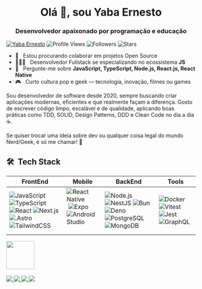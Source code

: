 <h1 align="center">Olá 👋, sou Yaba Ernesto</h1>
<h3 align="center">Desenvolvedor apaixonado por programação e educação</h3>

[![Yaba Ernesto](https://img.shields.io/badge/Yaba-Ernesto-<COLOR>.svg)](https://shields.io/)
![Profile Views](https://komarev.com/ghpvc/?username=yabaernesto&color=yellow)
![Followers](https://img.shields.io/github/followers/yabaernesto) 
![Stars](https://img.shields.io/github/stars/yabaernesto?label=Profile%20Stars&logo=Profile%20stars&logoColor=g) 

- 👯 &nbsp; Estou procurando colaborar em projetos Open Source
- 👨🏻‍💻 &nbsp; Desenvolvedor Fullstack se especializando no ecossistema **JS**
- 💬 &nbsp; Pergunte-me sobre **JavaScript, TypeScript, Node.js, React.js, React Native**
- 🎮 &nbsp; Curto cultura pop e geek — tecnologia, inovação, filmes ou games

<p>Sou desenvolvedor de software desde 2020, sempre buscando criar aplicações modernas, eficientes e que realmente façam a diferença. Gosto de escrever código limpo, escalável e de qualidade, aplicando boas práticas como TDD, SOLID, Design Patterns, DDD e Clean Code no dia a dia ☕.</p>

<p>Se quiser trocar uma ideia sobre dev ou qualquer coisa legal do mundo Nerd/Geek, é só me chamar! 🚀</p>

## 🛠 &nbsp;Tech Stack

|FrontEnd|Mobile|BackEnd|Tools|
|--|--| --| --|
|![JavaScript](https://img.shields.io/badge/-JavaScript-05122A?style=flat&logo=javascript)&nbsp;![TypeScript](https://img.shields.io/badge/-TypeScript-05122A?style=flat&logo=typescript&logoColor=1572B6)&nbsp;![React](https://img.shields.io/badge/-React-05122A?style=flat&logo=react)&nbsp;![Next.js](https://img.shields.io/badge/-Next.js-05122A?style=flat&logo=Next.js)&nbsp;![.Astro](https://img.shields.io/badge/-Astro-05122A?style=flat&logo=astro&logoColor=BC52EE)&nbsp;![TailwindCSS](https://img.shields.io/badge/-TailwindCSS-05122A?style=flat&logo=tailwindcss)&nbsp;|![React Native](https://img.shields.io/badge/-React%20Native-05122A?style=flat&logo=react)&nbsp;![Expo](https://img.shields.io/badge/-Expo-05122A?style=flat&logo=expo)&nbsp;![Android Studio](https://img.shields.io/badge/-Android%20Studio-05122A?style=flat&logo=android-studio&logoColor=3DDC84)&nbsp;|![Node.js](https://img.shields.io/badge/-Node.js-05122A?style=flat&logo=node.js)&nbsp;![NestJS](https://img.shields.io/badge/-NestJS-05122A?style=flat&logo=nestjs&logoColor=E0234E)&nbsp;![Bun](https://img.shields.io/badge/-Bun-05122A?style=flat&logo=bun)&nbsp;![Deno](https://img.shields.io/badge/-Deno-05122A?style=flat&logo=deno)&nbsp;![PostgreSQL](https://img.shields.io/badge/-PostgreSQL-05122A?style=flat&logo=postgresql&)&nbsp;![MongoDB](https://img.shields.io/badge/-MongoDB-05122A?style=flat&logo=mongodb)&nbsp;|![Docker](https://img.shields.io/badge/-Docker-05122A?style=flat&logo=docker)&nbsp;![Vitest](https://img.shields.io/badge/-Vitest-05122A?style=flat&logo=vitest)&nbsp;![Jest](https://img.shields.io/badge/-Jest-05122A?style=flat&logo=jest&logoColor=C21325)&nbsp;![GraphQL](https://img.shields.io/badge/-GraphQL-05122A?style=flat&logo=graphql&logoColor=E10098)&nbsp;


<img src="https://github.com/lassiecoder/lassiecoder/assets/17312616/cff18550-c17d-43ff-a3c0-4cee7dc8de01" width="75">&nbsp;

<div>
  <a href="mailto:yabaernesto@gmail.com">
    <img src="https://img.shields.io/badge/-Gmail-%23333?style=for-the-badge&logo=gmail&logoColor=white" target="_blank">
  </a>
  <a href="https://www.linkedin.com/in/yabaernesto/" target="_blank">
    <img src="https://img.shields.io/badge/-LinkedIn-%230077B5?style=for-the-badge&logo=linkedin&logoColor=white" target="_blank">
  </a> 
 	<a href="https://www.twitch.tv/yabaernesto" target="_blank">
    <img src="https://img.shields.io/badge/Twitch-9146FF?style=for-the-badge&logo=twitch&logoColor=white" target="_blank">
  </a>
  <a href="https://www.instagram.com/yaba.ernesto/" target="_blank">
    <img src="https://img.shields.io/badge/-Instagram-%23E4405F?style=for-the-badge&logo=instagram&logoColor=white">
  </a>
</div>

<!--
**yabaernesto/yabaernesto** is a ✨ _special_ ✨ repository because its `README.md` (this file) appears on your GitHub profile.

Here are some ideas to get you started:

- 🔭 I’m currently working on ...
- 🌱 I’m currently learning ...
- 👯 I’m looking to collaborate on ...
- 🤔 I’m looking for help with ...
- 💬 Ask me about ...
- 📫 How to reach me: ...
- 😄 Pronouns: ...
- ⚡ Fun fact: ...
-->

